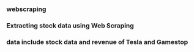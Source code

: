 ### webscraping

### Extracting stock data using Web Scraping

### data include stock data and revenue of Tesla and Gamestop
